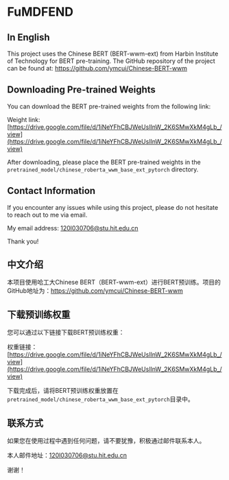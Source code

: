 # FuMDFEND

## In English

This project uses the Chinese BERT (BERT-wwm-ext) from Harbin Institute of Technology for BERT pre-training. The GitHub repository of the project can be found at: https://github.com/ymcui/Chinese-BERT-wwm

## Downloading Pre-trained Weights

You can download the BERT pre-trained weights from the following link:

Weight link: [https://drive.google.com/file/d/1iNeYFhCBJWeUsIlnW_2K6SMwXkM4gLb_/view](https://drive.google.com/file/d/1iNeYFhCBJWeUsIlnW_2K6SMwXkM4gLb_/view)

After downloading, please place the BERT pre-trained weights in the `pretrained_model/chinese_roberta_wwm_base_ext_pytorch` directory.

## Contact Information

If you encounter any issues while using this project, please do not hesitate to reach out to me via email.

My email address: [120l030706@stu.hit.edu.cn](mailto:120l030706@stu.hit.edu.cn)

Thank you!

## 中文介绍

本项目使用哈工大Chinese BERT（BERT-wwm-ext）进行BERT预训练。项目的GitHub地址为：https://github.com/ymcui/Chinese-BERT-wwm

## 下载预训练权重

您可以通过以下链接下载BERT预训练权重：

权重链接：[https://drive.google.com/file/d/1iNeYFhCBJWeUsIlnW_2K6SMwXkM4gLb_/view](https://drive.google.com/file/d/1iNeYFhCBJWeUsIlnW_2K6SMwXkM4gLb_/view)

下载完成后，请将BERT预训练权重放置在`pretrained_model/chinese_roberta_wwm_base_ext_pytorch`目录中。

## 联系方式

如果您在使用过程中遇到任何问题，请不要犹豫，积极通过邮件联系本人。

本人邮件地址：[120l030706@stu.hit.edu.cn](mailto:120l030706@stu.hit.edu.cn)

谢谢！
